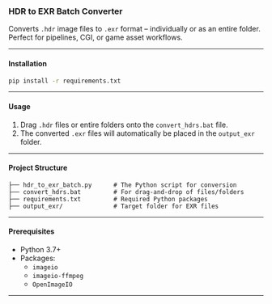 
### HDR to EXR Batch Converter

Converts `.hdr` image files to `.exr` format – individually or as an entire folder. Perfect for pipelines, CGI, or game asset workflows.

---

#### Installation

```bash
pip install -r requirements.txt
```

---

#### Usage

1. Drag `.hdr` files or entire folders onto the `convert_hdrs.bat` file.  
2. The converted `.exr` files will automatically be placed in the `output_exr` folder.

---

#### Project Structure

```
├── hdr_to_exr_batch.py      # The Python script for conversion
├── convert_hdrs.bat         # For drag-and-drop of files/folders
├── requirements.txt         # Required Python packages
├── output_exr/              # Target folder for EXR files
```

---

#### Prerequisites

- Python 3.7+
- Packages:
    - `imageio`
    - `imageio-ffmpeg`
    - `OpenImageIO`


---